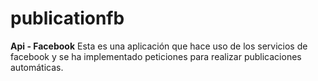 
# publicationfb
**Api - Facebook**  Esta es una aplicación que hace uso de los servicios de facebook y se ha implementado peticiones para realizar publicaciones automáticas.  
